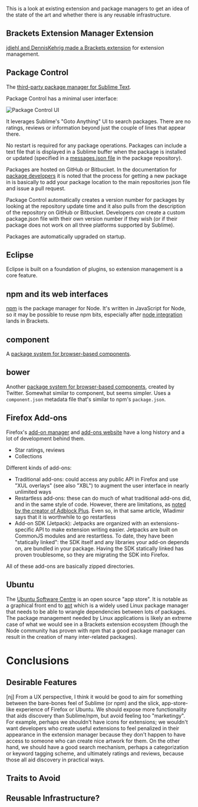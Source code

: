 This is a look at existing extension and package managers to get an idea of the state of the art and whether there is any reusable infrastructure.

## Brackets Extension Manager Extension ##

[jdiehl and DennisKehrig made a Brackets extension](https://github.com/jdiehl/brackets-extension-manager) for extension management.

## Package Control ##

The [third-party package manager for Sublime Text](http://wbond.net/sublime_packages/package_control).

Package Control has a minimal user interface:

![Package Control UI](http://wbond.net/sublime_packages/img/package_control/install_package.png)

It leverages Sublime's "Goto Anything" UI to search packages. There are no ratings, reviews or information beyond just the couple of lines that appear there.

No restart is required for any package operations. Packages can include a text file that is displayed in a Sublime buffer when the package is installed or updated (specified in a [messages.json file](https://github.com/wbond/sublime_package_control/blob/master/example-messages.json) in the package repository).

Packages are hosted on GitHub or Bitbucket. In the documentation for [package developers](http://wbond.net/sublime_packages/package_control/package_developers) it is noted that the process for getting a new package in is basically to add your package location to the main repositories json file and issue a pull request.

Package Control automatically creates a version number for packages by looking at the repository update time and it also pulls from the description of the repository on GitHub or Bitbucket. Developers *can* create a custom package.json file with their own version number if they wish (or if their package does not work on all three platforms supported by Sublime).

Packages are automatically upgraded on startup.

## Eclipse ##

Eclipse is built on a foundation of plugins, so extension management is a core feature.

## npm and its web interfaces ##

[npm](https://npmjs.org/) is the package manager for Node. It's written in JavaScript for Node, so it may be possible to reuse npm bits, especially after [node integration](https://trello.com/card/5-live-development-on-localhost/4f90a6d98f77505d7940ce88/684) lands in Brackets.

## component ##

A [package system for browser-based components](https://github.com/component).

## bower ##

Another [package system for browser-based components](http://twitter.github.com/bower), created by Twitter. Somewhat similar to component, but seems simpler. Uses a `component.json` metadata file that's similar to npm's `package.json`.

## Firefox Add-ons ##

Firefox's [add-on manager](https://support.mozilla.org/en-US/kb/find-and-install-add-ons-add-features-to-firefox) and [add-ons website](https://addons.mozilla.org/en-US/firefox/) have a long history and a lot of development behind them.

* Star ratings, reviews
* Collections

Different kinds of add-ons:

* Traditional add-ons: could access any public API in Firefox and use "XUL overlays" (see also "XBL") to augment the user interface in nearly unlimited ways
* Restartless add-ons: these can do much of what traditional add-ons did, and in the same style of code. However, there are limitations, as [noted by the creator of Adblock Plus](http://adblockplus.org/blog/why-you-should-make-your-next-add-on-restartless). Even so, in that same article, Wladimir says that it is worthwhile to go restartless
* Add-on SDK (Jetpack): Jetpacks are organized with an extensions-specific API to make extension writing easier. Jetpacks are built on CommonJS modules and are restartless. To date, they have been "statically linked": the SDK itself and any libraries your add-on depends on, are bundled in your package. Having the SDK statically linked has proven troublesome, so they are migrating the SDK into Firefox.

All of these add-ons are basically zipped directories.

## Ubuntu ##

The [Ubuntu Software Centre](http://www.ubuntu.com/ubuntu/features/find-more-apps) is an open source "app store". It is notable as a graphical front end to [apt](http://en.wikipedia.org/wiki/Advanced_Packaging_Tool) which is a widely used Linux package manager that needs to be able to wrangle dependencies between lots of packages. The package management needed by Linux applications is likely an extreme case of what we would see in a Brackets extension ecosystem (though the Node community has proven with npm that a good package manager can result in the creation of many inter-related packages).

# Conclusions #

## Desirable Features ##
[nj] From a UX perspective, I think it would be good to aim for something between the bare-bones feel of Sublime (or npm) and the slick, app-store-like experience of Firefox or Ubuntu. We should expose more functionality that aids discovery than Sublime/npm, but avoid feeling too "marketingy". For example, perhaps we shouldn't have icons for extensions; we wouldn't want developers who create useful extensions to feel penalized in their appearance in the extension manager because they don't happen to have access to someone who can create nice artwork for them. On the other hand, we should have a good search mechanism, perhaps a categorization or keyword tagging scheme, and ultimately ratings and reviews, because those all aid discovery in practical ways.

## Traits to Avoid ##

## Reusable Infrastructure? ##